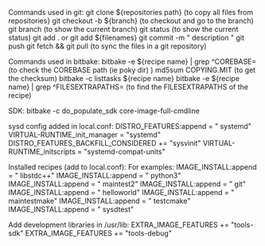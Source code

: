 Commands used in git:
git clone ${repositories path} (to copy all files from repositories}
git checkout -b ${branch} (to checkout and go to the branch)
git branch (to show the current branch)
git status (to show the current status)
git add . or git add ${filenames}
git commit -m " description "
git push
git fetch && git pull (to sync the files in a git repository)

Commands used in bitbake:
bitbake -e ${recipe name} | grep ^COREBASE= (to check the COREBASE path (ie poky dir) )
md5sum COPYING.MIT (to get the checksum)
bitbake -c listtasks ${recipe name}
bitbake -e ${recipe name} | grep ^FILESEXTRAPATHS= (to find the FILESEXTRAPATHS of the recipe)


SDK:
bitbake -c do_populate_sdk core-image-full-cmdline


sysd config added in local.conf:
DISTRO_FEATURES:append = " systemd"
VIRTUAL-RUNTIME_init_manager = "systemd"
DISTRO_FEATURES_BACKFILL_CONSIDERED += "sysvinit"
VIRTUAL-RUNTIME_initscripts = "systemd-compat-units"


Installed recipes (add to local.conf):
For examples:
IMAGE_INSTALL:append = " libstdc++"
IMAGE_INSTALL:append = " python3"
IMAGE_INSTALL:append = " maintest2"
IMAGE_INSTALL:append = " git"
IMAGE_INSTALL:append = " helloworld"
IMAGE_INSTALL:append = " maintestmake"
IMAGE_INSTALL:append = " testcmake"
IMAGE_INSTALL:append = " sysdtest"


Add development libraries in /usr/lib:
EXTRA_IMAGE_FEATURES += "tools-sdk"
EXTRA_IMAGE_FEATURES += "tools-debug"







